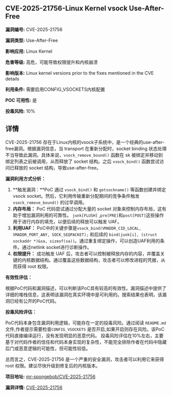 ## CVE-2025-21756-Linux Kernel vsock Use-After-Free

**漏洞编号:** CVE-2025-21756

**漏洞类型:** Use-After-Free

**影响应用:** Linux Kernel

**危害等级:** 高危，可能导致权限提升和内核崩溃

**影响版本:** Linux kernel versions prior to the fixes mentioned in the CVE details

**利用条件:** 需要启用CONFIG_VSOCKETS内核配置

**POC 可用性:** 是

**投毒风险:** 10%

## 详情

CVE-2025-21756 存在于Linux内核的vsock子系统中，是一个经典的use-after-free漏洞。根据漏洞信息，当 transport 在重新分配时，socket binding 状态处理不当导致此漏洞。具体来说，`vsock_remove_bound()` 函数在 sk 被绑定并移动到绑定列表之前被调用，从而释放了 socket 结构。之后 `vsock_bind()` 函数尝试访问已释放的 socket 结构，导致use-after-free。

**漏洞利用方式分析：**

1.  **触发漏洞：**PoC 通过 `vsock_bind()` 和 `getsockname()`  等函数创建并绑定 vsock socket。然后，它利用传输重新分配期间的竞争条件触发 `vsock_remove_bound()` 的过早调用。
2.  **内存布局：** PoC 代码尝试通过分配大量的 socket 对象来控制内存布局，这有助于增加漏洞利用的可靠性。 `junk[FLUSH]` ,`pre[PRE]`和`post[POST]`这些操作用于进行内存的填充，以便后续的释放可以触发 UAF。
3.  **利用UAF：** PoC中的关键步骤是`vsock_bind(VMADDR_CID_LOCAL, VMADDR_PORT_ANY, SOCK_SEQPACKET);` 和后续的 `bind(junk[i], (struct sockaddr *)&sa, sizeof(sa))`。通过重复绑定操作，可以创造UAF利用的条件。通过netlink socket进行诊断操作。
4.  **权限提升：** 成功触发 UAF 后，攻击者可以控制被释放内存的内容，并覆盖关键的内核数据结构。通过覆盖这些数据结构，攻击者可以修改进程的凭据，从而获得 root 权限。

**有效性评估：**

根据PoC代码和漏洞描述，可以判断该PoC具有较高的有效性。漏洞描述中提供了详细的堆栈信息，这表明该漏洞在真实环境中是可利用的。搜索结果也表明，该漏洞已经有公开的PoC代码。

**投毒风险评估：**

PoC代码本身包含漏洞利用逻辑，可能存在一定的投毒风险。通过阅读 `README.md` 文件,作者提示需要检查`CONFIG_VSOCKETS` 是否开启,如果开启则存在风险。该PoC代码直接编译运行，没有发现明显的恶意代码。 投毒风险评估在10%左右，主要基于对代码作者的信任和代码本身实现的复杂性，不能完全排除作者在代码中隐藏后门或恶意逻辑的可能性，但可能性较低。

总而言之，CVE-2025-21756 是一个严重的安全漏洞，攻击者可以利用它来获得 root 权限。建议尽快升级到修复后的内核版本。

**项目地址:** [mr-spongebob/CVE-2025-21756](https://github.com/mr-spongebob/CVE-2025-21756)

**漏洞详情:** [CVE-2025-21756](https://nvd.nist.gov/vuln/detail/CVE-2025-21756)